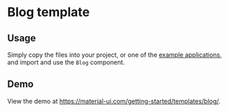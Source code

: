 # Blog template

## Usage

Simply copy the files into your project, or one of the [example applications](https://github.com/mui-org/material-ui/tree/next/examples), and import and use the `Blog` component.

## Demo

View the demo at https://material-ui.com/getting-started/templates/blog/.
